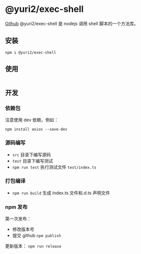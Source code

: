 # @yuri2/exec-shell

[Github](https://github.com/yuri2peter/npm-exec-shell)
@yuri2/exec-shell 是 nodejs 调用 shell 脚本的一个方法库。

## 安装

`npm i @yuri2/exec-shell`

## 使用

```ts

```

## 开发

### 依赖包

注意使用 dev 依赖，例如：

```
npm install axios --save-dev
```

### 源码编写

- `src` 目录下编写源码
- `test` 目录下编写测试
- `npm run test` 执行测试文件 `test/index.ts`

### 打包编译

- `npm run build` 生成 index.ts 文件和.d.ts 声明文件

### npm 发布

第一次发布：

- 修改版本号
- 提交 github
  `npm publish`

更新版本：
`npm run release`
